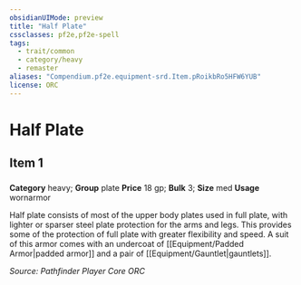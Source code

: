 ```yaml
---
obsidianUIMode: preview
title: "Half Plate"
cssclasses: pf2e,pf2e-spell
tags:
  - trait/common
  - category/heavy
  - remaster
aliases: "Compendium.pf2e.equipment-srd.Item.pRoikbRo5HFW6YUB"
license: ORC
---
```

# Half Plate
## Item 1
### 

**Category** heavy; **Group** plate
**Price** 18 gp; 
**Bulk** 3; **Size** med
**Usage** wornarmor

Half plate consists of most of the upper body plates used in full plate, with lighter or sparser steel plate protection for the arms and legs. This provides some of the protection of full plate with greater flexibility and speed. A suit of this armor comes with an undercoat of [[Equipment/Padded Armor|padded armor]] and a pair of [[Equipment/Gauntlet|gauntlets]].

*Source: Pathfinder Player Core*
*ORC*